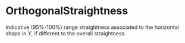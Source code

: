 OrthogonalStraightness
======================

Indicative (95%-100%) range straightness  associated to the horizontal shape  in Y, if different to the overall straightness.
